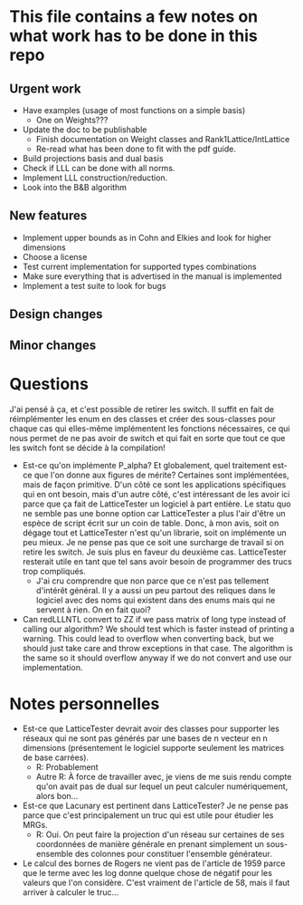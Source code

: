 # This file contains a few notes on what work has to be done in this repo

## Urgent work
- Have examples (usage of most functions on a simple basis)
  - One on Weights???
- Update the doc to be publishable
  - Finish documentation on Weight classes and Rank1Lattice/IntLattice
  - Re-read what has been done to fit with the pdf guide.
- Build projections basis and dual basis
- Check if LLL can be done with all norms.
- Implement LLL construction/reduction.
- Look into the B&B algorithm

## New features
- Implement upper bounds as in Cohn and Elkies and look for higher dimensions
- Choose a license
- Test current implementation for supported types combinations
- Make sure everything that is advertised in the manual is implemented
- Implement a test suite to look for bugs

## Design changes

## Minor changes

# Questions
J'ai pensé à ça, et c'est possible de retirer les switch. Il suffit en fait de
réimplémenter les enum en des classes et créer des sous-classes pour chaque cas
qui elles-même implémentent les fonctions nécessaires, ce qui nous permet de ne
pas avoir de switch et qui fait en sorte que tout ce que les switch font se
décide à la compilation!
- Est-ce qu'on implémente P_alpha? Et globalement, quel traitement est-ce que
  l'on donne aux figures de mérite? Certaines sont implémentées, mais de façon
  primitive. D'un côté ce sont les applications spécifiques qui en ont besoin,
  mais d'un autre côté, c'est intéressant de les avoir ici parce que ça fait de
  LatticeTester un logiciel à part entière. Le statu quo ne semble pas une bonne
  option car LatticeTester a plus l'air d'être un espèce de script écrit sur un
  coin de table. Donc, à mon avis, soit on dégage tout et LatticeTester n'est
  qu'un librarie, soit on implémente un peu mieux. Je ne pense pas que ce soit
  une surcharge de travail si on retire les switch. Je suis plus en faveur du
  deuxième cas. LatticeTester resterait utile en tant que tel sans avoir besoin
  de programmer des trucs trop compliqués.
  - J'ai cru comprendre que non parce que ce n'est pas tellement d'intérêt
    général. Il y a aussi un peu partout des reliques dans le logiciel avec des
    noms qui existent dans des enums mais qui ne servent à rien. On en fait
    quoi?
- Can redLLLNTL convert to ZZ if we pass matrix of long type instead of
  calling our algorithm? We should test which is faster instead of printing a
  warning. This could lead to overflow when converting back, but we should just
  take care and throw exceptions in that case. The algorithm is the same so it
  should overflow anyway if we do not convert and use our implementation.

# Notes personnelles
- Est-ce que LatticeTester devrait avoir des classes pour supporter les réseaux
qui ne sont pas générés par une bases de n vecteur en n dimensions (présentement
le logiciel supporte seulement les matrices de base carrées).
  - R: Probablement
  - Autre R: À force de travailler avec, je viens de me suis rendu compte qu'on
    avait pas de dual sur lequel un peut calculer numériquement, alors bon...
- Est-ce que Lacunary est pertinent dans LatticeTester? Je ne pense pas parce
que c'est principalement un truc qui est utile pour étudier les MRGs.
  - R: Oui. On peut faire la projection d'un réseau sur certaines de ses
    coordonnées de manière générale en prenant simplement un sous-ensemble des
    colonnes pour constituer l'ensemble générateur.
- Le calcul des bornes de Rogers ne vient pas de l'article de 1959 parce que le
terme avec les log donne quelque chose de négatif pour les valeurs que l'on
considère. C'est vraiment de l'article de 58, mais il faut arriver à calculer le truc...
